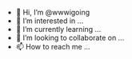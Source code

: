 - 👋 Hi, I’m @wwwigoing
- 👀 I’m interested in ...
- 🌱 I’m currently learning ...
- 💞️ I’m looking to collaborate on ...
- 📫 How to reach me ...

<!---
wwwigoing/wwwigoing is a ✨ special ✨ repository because its `README.md` (this file) appears on your GitHub profile.
You can click the Preview link to take a look at your changes.
--->

